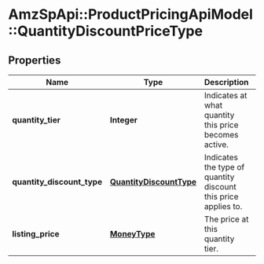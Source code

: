 # AmzSpApi::ProductPricingApiModel::QuantityDiscountPriceType

## Properties
Name | Type | Description | Notes
------------ | ------------- | ------------- | -------------
**quantity_tier** | **Integer** | Indicates at what quantity this price becomes active. | 
**quantity_discount_type** | [**QuantityDiscountType**](QuantityDiscountType.md) | Indicates the type of quantity discount this price applies to. | 
**listing_price** | [**MoneyType**](MoneyType.md) | The price at this quantity tier. | 


